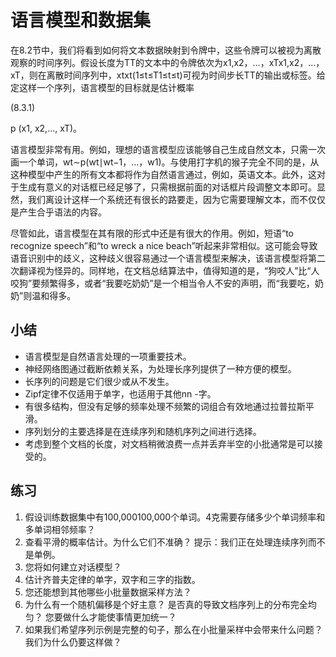 

<!--
 * @version:
 * @Author:  StevenJokes https://github.com/StevenJokes
 * @Date: 2020-07-29 20:17:24
 * @LastEditors:  StevenJokes https://github.com/StevenJokes
 * @LastEditTime: 2020-07-29 20:21:01
 * @Description:translate by machine half
 * @TODO::
 * @Reference:http://preview.d2l.ai/d2l-en/master/chapter_recurrent-neural-networks/language-models-and-dataset.html
-->

# 语言模型和数据集

在8.2节中，我们将看到如何将文本数据映射到令牌中，这些令牌可以被视为离散观察的时间序列。假设长度为TT的文本中的令牌依次为x1,x2，…，xTx1,x2，…，xT，则在离散时间序列中，xtxt(1≤t≤T1≤t≤t)可视为时间步长TT的输出或标签。给定这样一个序列，语言模型的目标就是估计概率

(8.3.1)

p (x1, x2,…, xT)。

语言模型非常有用。例如，理想的语言模型应该能够自己生成自然文本，只需一次画一个单词，wt∼p(wt∣wt−1，…，w1)。与使用打字机的猴子完全不同的是，从这种模型中产生的所有文本都将作为自然语言通过，例如，英语文本。此外，这对于生成有意义的对话框已经足够了，只需根据前面的对话框片段调整文本即可。显然，我们离设计这样一个系统还有很长的路要走，因为它需要理解文本，而不仅仅是产生合乎语法的内容。

尽管如此，语言模型在其有限的形式中还是有很大的作用。例如，短语“to recognize speech”和“to wreck a nice beach”听起来非常相似。这可能会导致语音识别中的歧义，这种歧义很容易通过一个语言模型来解决，该语言模型将第二次翻译视为怪异的。同样地，在文档总结算法中，值得知道的是，“狗咬人”比“人咬狗”要频繁得多，或者“我要吃奶奶”是一个相当令人不安的声明，而“我要吃，奶奶”则温和得多。



## 小结

- 语言模型是自然语言处理的一项重要技术。
- 神经网络图通过截断依赖关系，为处理长序列提供了一种方便的模型。
- 长序列的问题是它们很少或从不发生。
- Zipf定律不仅适用于单字，也适用于其他nn -字。
- 有很多结构，但没有足够的频率处理不频繁的词组合有效地通过拉普拉斯平滑。
- 序列划分的主要选择是在连续序列和随机序列之间进行选择。
- 考虑到整个文档的长度，对文档稍微浪费一点并丢弃半空的小批通常是可以接受的。

## 练习

1. 假设训练数据集中有100,000100,000个单词。4克需要存储多少个单词频率和多单词相邻频率？
2. 查看平滑的概率估计。为什么它们不准确？ 提示：我们正在处理连续序列而不是单例。
3. 您将如何建立对话模型？
4. 估计齐普夫定律的单字，双字和三​​字的指数。
5. 您还能想到其他哪些小批量数据采样方法？
6. 为什么有一个随机偏移是个好主意？
    是否真的导致文档序列上的分布完全均匀？
    您要做什么才能使事情更加统一？
7. 如果我们希望序列示例是完整的句子，那么在小批量采样中会带来什么问题？ 我们为什么仍要这样做？
